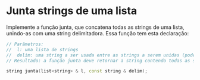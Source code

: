 # Junta strings de uma lista

Implemente a função junta, que concatena todas as strings de uma lista, unindo-as com uma string delimitadora. Essa função tem esta declaração:

```c++
// Parâmetros:
//  l: uma lista de strings
//  delim: uma string a ser usada entre as strings a serem unidas (pode ser vazia)
// Resultado: a função junta deve retornar a string contendo todas as strings da lista intercaladas por "delim"

string junta(list<string> & l, const string & delim);
```
